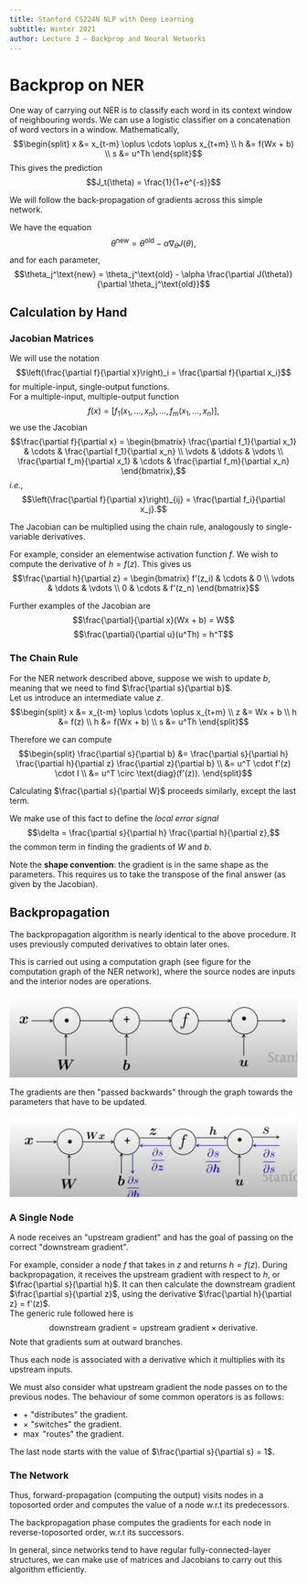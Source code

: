 ```yaml
---
title: Stanford CS224N NLP with Deep Learning
subtitle: Winter 2021
author: Lecture 3 – Backprop and Neural Networks
---
```


# Backprop on NER
One way of carrying out NER is to classify each word in its context window of neighbouring words. We can use a logistic classifier on a concatenation of word vectors in a window. Mathematically,
$$\begin{split}
x &= x_{t-m} \oplus \cdots \oplus x_{t+m} \\
h &= f(Wx + b) \\
s &= u^Th \end{split}$$
This gives the prediction
$$J_t(\theta) = \frac{1}{1+e^{-s}}$$

We will follow the back-propagation of gradients across this simple network.

We have the equation
$$\theta^\text{new} = \theta^\text{old} - \alpha \nabla_\theta J(\theta),$$
and for each parameter,
$$\theta_j^\text{new} = \theta_j^\text{old} - \alpha \frac{\partial J(\theta)}{\partial \theta_j^\text{old}}$$

## Calculation by Hand
### Jacobian Matrices
We will use the notation
$$\left(\frac{\partial f}{\partial x}\right)_i = \frac{\partial f}{\partial x_i}$$
for multiple-input, single-output functions.  
For a multiple-input, multiple-output function
$$f(x) = [f_1(x_1, \dots, x_n), \dots, f_m(x_1, \dots, x_n)],$$
we use the Jacobian
$$\frac{\partial f}{\partial x} = \begin{bmatrix}
\frac{\partial f_1}{\partial x_1} & \cdots & \frac{\partial f_1}{\partial x_n} \\
\vdots & \ddots & \vdots \\
\frac{\partial f_m}{\partial x_1} & \cdots & \frac{\partial f_m}{\partial x_n}
\end{bmatrix},$$
*i.e.*,
$$\left(\frac{\partial f}{\partial x}\right)_{ij} = \frac{\partial f_i}{\partial x_j}.$$

The Jacobian can be multiplied using the chain rule, analogously to single-variable derivatives.

For example, consider an elementwise activation function $f$. We wish to compute the derivative of $h = f(z)$. This gives us
$$\frac{\partial h}{\partial z} = \begin{bmatrix}
f'(z_i) & \cdots & 0 \\
\vdots & \ddots & \vdots \\
0 & \cdots & f'(z_n)
\end{bmatrix}$$

Further examples of the Jacobian are
$$\frac{\partial}{\partial x}(Wx + b) = W$$
$$\frac{\partial}{\partial u}(u^Th) = h^T$$

### The Chain Rule
For the NER network described above, suppose we wish to update $b$, meaning that we need to find $\frac{\partial s}{\partial b}$.  
Let us introduce an intermediate value $z$.
$$\begin{split}
x &= x_{t-m} \oplus \cdots \oplus x_{t+m} \\
z &= Wx + b \\
h &= f(z) \\
h &= f(Wx + b) \\
s &= u^Th \end{split}$$

Therefore we can compute
$$\begin{split}
\frac{\partial s}{\partial b} &= \frac{\partial s}{\partial h} \frac{\partial h}{\partial z} \frac{\partial z}{\partial b} \\
&= u^T \cdot f'(z) \cdot I \\
&= u^T \circ \text{diag}(f'(z)).
\end{split}$$

Calculating $\frac{\partial s}{\partial W}$ proceeds similarly, except the last term.

We make use of this fact to define the *local error signal*
$$\delta = \frac{\partial s}{\partial h} \frac{\partial h}{\partial z},$$
the common term in finding the gradients of $W$ and $b$.

Note the **shape convention**: the gradient is in the same shape as the parameters. This requires us to take the transpose of the final answer (as given by the Jacobian).

## Backpropagation
The backpropagation algorithm is nearly identical to the above procedure. It uses previously computed derivatives to obtain later ones.

This is carried out using a computation graph (see figure for the computation graph of the NER network), where the source nodes are inputs and the interior nodes are operations.

![Sample Computation Graph](compgraph.png)

The gradients are then "passed backwards" through the graph towards the parameters that have to be updated.

![Backpropagation](backprop.png)

### A Single Node
A node receives an "upstream gradient" and has the goal of passing on the correct "downstream gradient".

For example, consider a node $f$ that takes in $z$ and returns $h = f(z)$. During backpropagation, it receives the upstream gradient with respect to $h$, or $\frac{\partial s}{\partial h}$. It can then calculate the downstream gradient $\frac{\partial s}{\partial z}$, using the derivative $\frac{\partial h}{\partial z} = f'(z)$.  
The generic rule followed here is
$$\text{downstream gradient} = \text{upstream gradient} \times \text{derivative}.$$
Note that gradients sum at outward branches.

Thus each node is associated with a derivative which it multiplies with its upstream inputs.

We must also consider what upstream gradient the node passes on to the previous nodes. The behaviour of some common operators is as follows:

* $+$ "distributes" the gradient.
* $\times$ "switches" the gradient.
* $\max$ "routes" the gradient.

The last node starts with the value of $\frac{\partial s}{\partial s} = 1$.

### The Network
Thus, forward-propagation (computing the output) visits nodes in a toposorted order and computes the value of a node w.r.t its predecessors.

The backpropagation phase computes the gradients for each node in reverse-toposorted order, w.r.t its successors.

In general, since networks tend to have regular fully-connected-layer structures, we can make use of matrices and Jacobians to carry out this algorithm efficiently.